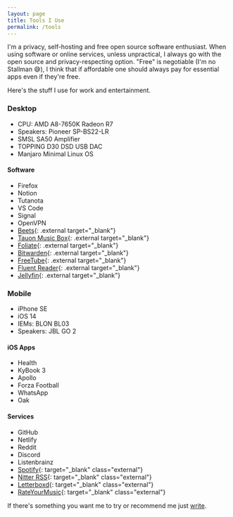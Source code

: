 ```yaml
---
layout: page
title: Tools I Use
permalink: /tools
---
```

I'm a privacy, self-hosting and free open source software enthusiast. When using software or online services, unless unpractical, I always go with the open source and privacy-respecting option. "Free" is negotiable (I'm no Stallman 😅), I think that if affordable one should always pay for essential apps even if they're free.

Here's the stuff I use for work and entertainment.

### Desktop

* CPU: AMD A8-7650K Radeon R7
* Speakers: Pioneer SP-BS22-LR
* SMSL SA50 Amplifier
* TOPPING D30 DSD USB DAC
* Manjaro Minimal Linux OS

#### Software
* Firefox
* Notion
* Tutanota
* VS Code
* Signal
* OpenVPN
* [Beets](https://beets.io){: .external target="_blank"}
* [Tauon Music Box](https://tauonmusicbox.rocks/){: .external target="_blank"}
* [Foliate](https://johnfactotum.github.io/foliate/){: .external target="_blank"}
* [Bitwarden](https://bitwarden.com/){: .external target="_blank"}
* [FreeTube](https://freetubeapp.io/){: .external target="_blank"}
* [Fluent Reader](https://hyliu.me/fluent-reader/){: .external target="_blank"}
* [Jellyfin](https://jellyfin.org/){: .external target="_blank"}

### Mobile

* iPhone SE
* iOS 14
* IEMs: BLON BL03
* Speakers: JBL GO 2

#### iOS Apps
* Health
* KyBook 3
* Apollo
* Forza Football
* WhatsApp
* Oak

#### Services
* GitHub
* Netlify
* Reddit
* Discord
* Listenbrainz
* [Spotify](/spotify){: target="_blank" class="external"}
* [Nitter RSS](https://github.com/zedeus/nitter){: target="_blank" class="external"}
* [Letterboxd](/letterboxd){: target="_blank" class="external"}
* [RateYourMusic](/rym){: target="_blank" class="external"}

If there's something you want me to try or recommend me just [write](/contact).
